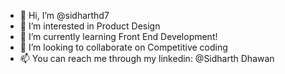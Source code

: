 - 👋 Hi, I’m @sidharthd7
- 👀 I’m interested in Product Design
- 🌱 I’m currently learning Front End Development!
- 💞️ I’m looking to collaborate on Competitive coding
- 📫 You can reach me through my linkedin: @Sidharth Dhawan


<!---
sidharthd7/sidharthd7 is a ✨ special ✨ repository because its `README.md` (this file) appears on your GitHub profile.
You can click the Preview link to take a look at your changes.
--->
